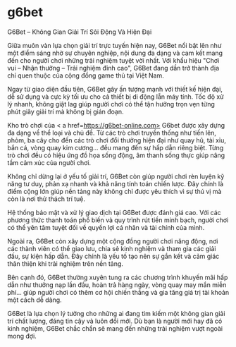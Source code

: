 # g6bet
G6Bet – Không Gian Giải Trí Sôi Động Và Hiện Đại

Giữa muôn vàn lựa chọn giải trí trực tuyến hiện nay, G6Bet nổi bật lên như một điểm sáng nhờ sự chuyên nghiệp, nội dung đa dạng và cam kết mang đến cho người chơi những trải nghiệm tuyệt vời nhất. Với khẩu hiệu "Chơi vui – Nhận thưởng – Trải nghiệm đỉnh cao", G6Bet đang dần trở thành địa chỉ quen thuộc của cộng đồng game thủ tại Việt Nam.

Ngay từ giao diện đầu tiên, G6Bet gây ấn tượng mạnh với thiết kế hiện đại, dễ sử dụng và cực kỳ tối ưu cho cả thiết bị di động lẫn máy tính. Tốc độ xử lý nhanh, không giật lag giúp người chơi có thể tận hưởng trọn vẹn từng phút giây giải trí mà không bị gián đoạn.

Kho trò chơi của < a href=https://g6bet-online.com> G6bet </a>  được xây dựng đa dạng về thể loại và chủ đề. Từ các trò chơi truyền thống như tiến lên, phỏm, ba cây cho đến các trò chơi đổi thưởng hiện đại như quay hũ, tài xỉu, bắn cá, vòng quay kim cương... đều mang đến sự hấp dẫn riêng biệt. Từng trò chơi đều có hiệu ứng đồ họa sống động, âm thanh sống thực giúp nâng tầm cảm xúc của người chơi.

Không chỉ dừng lại ở yếu tố giải trí, G6Bet còn giúp người chơi rèn luyện kỹ năng tư duy, phản xạ nhanh và khả năng tính toán chiến lược. Đây chính là điểm cộng lớn giúp nền tảng này không chỉ được yêu thích vì sự thú vị mà còn là nơi thử thách trí tuệ.

Hệ thống bảo mật và xử lý giao dịch tại G6Bet được đánh giá cao. Với các phương thức thanh toán phổ biến và quy trình rút tiền minh bạch, người chơi có thể yên tâm tuyệt đối về quyền lợi cá nhân và tài chính của mình.

Ngoài ra, G6Bet còn xây dựng một cộng đồng người chơi năng động, nơi các thành viên có thể giao lưu, chia sẻ kinh nghiệm và tham gia các giải đấu, sự kiện hấp dẫn. Đây chính là yếu tố tạo nên sự gắn kết và cảm giác thân thiện khi trải nghiệm trên nền tảng.

Bên cạnh đó, G6Bet thường xuyên tung ra các chương trình khuyến mãi hấp dẫn như thưởng nạp lần đầu, hoàn trả hàng ngày, vòng quay may mắn miễn phí… giúp người chơi có thêm cơ hội chiến thắng và gia tăng giá trị tài khoản một cách dễ dàng.

G6Bet là lựa chọn lý tưởng cho những ai đang tìm kiếm một không gian giải trí chất lượng, đáng tin cậy và luôn đổi mới. Dù bạn là người mới hay đã có kinh nghiệm, G6Bet chắc chắn sẽ mang đến những trải nghiệm vượt ngoài mong đợi.

